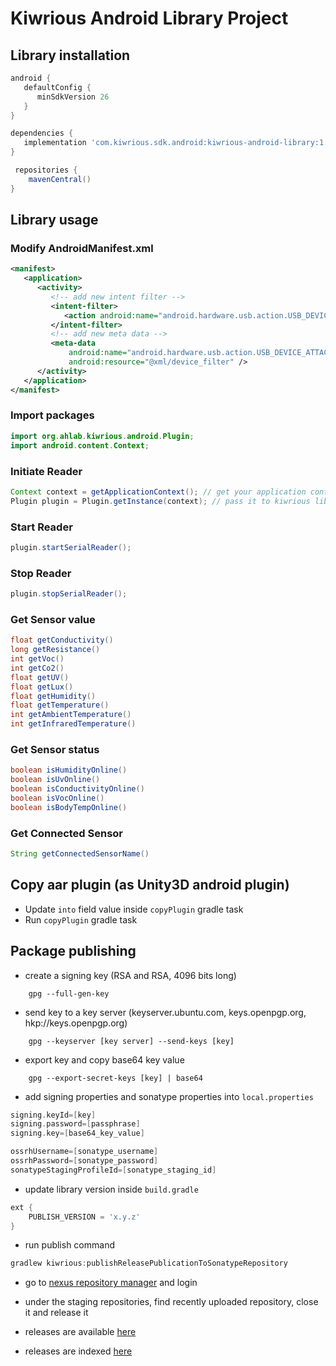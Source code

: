 # Kiwrious Android Library Project


## Library installation

```groovy
android {
   defaultConfig {
      minSdkVersion 26
   }
}
```

```groovy
dependencies {
   implementation 'com.kiwrious.sdk.android:kiwrious-android-library:1.0.2'
}
```

```groovy
 repositories {
    mavenCentral()
}
```

## Library usage

### Modify AndroidManifest.xml
```xml
<manifest>
   <application>
      <activity>
         <!-- add new intent filter -->
         <intent-filter>
            <action android:name="android.hardware.usb.action.USB_DEVICE_ATTACHED" />
         </intent-filter>
         <!-- add new meta data -->
         <meta-data
             android:name="android.hardware.usb.action.USB_DEVICE_ATTACHED"
             android:resource="@xml/device_filter" />
      </activity>
   </application>
</manifest>
```

### Import packages
```java
import org.ahlab.kiwrious.android.Plugin;
import android.content.Context;
```
### Initiate Reader
```java
Context context = getApplicationContext(); // get your application context
Plugin plugin = Plugin.getInstance(context); // pass it to kiwrious library
```

### Start Reader
```java
plugin.startSerialReader();
```

### Stop Reader
```java
plugin.stopSerialReader();
```

### Get Sensor value
```java
float getConductivity()
long getResistance()
int getVoc()
int getCo2()
float getUV()
float getLux()
float getHumidity()
float getTemperature()
int getAmbientTemperature()
int getInfraredTemperature()
```

### Get Sensor status
```java
boolean isHumidityOnline()
boolean isUvOnline()
boolean isConductivityOnline()
boolean isVocOnline()
boolean isBodyTempOnline()
```

### Get Connected Sensor
```java
String getConnectedSensorName()
```

## Copy aar plugin (as Unity3D android plugin)
- Update `into` field value inside `copyPlugin` gradle task
- Run `copyPlugin` gradle task


## Package publishing
* create a signing key (RSA and RSA, 4096 bits long)
```linux
    gpg --full-gen-key
```

* send key to a key server (keyserver.ubuntu.com, keys.openpgp.org, hkp://keys.openpgp.org)
```linux
    gpg --keyserver [key server] --send-keys [key]
```

* export key and copy base64 key value
```linux
    gpg --export-secret-keys [key] | base64
```

* add signing properties and sonatype properties into `local.properties`
```groovy
signing.keyId=[key]
signing.password=[passphrase]
signing.key=[base64_key_value]

ossrhUsername=[sonatype_username]
ossrhPassword=[sonatype_password]
sonatypeStagingProfileId=[sonatype_staging_id]
```

* update library version inside `build.gradle`
```groovy
ext {
    PUBLISH_VERSION = 'x.y.z'
}
```

* run publish command
```groovy
gradlew kiwrious:publishReleasePublicationToSonatypeRepository
```

* go to [nexus repository manager](https://s01.oss.sonatype.org/) and login

* under the staging repositories, find recently uploaded repository, close it and release it

* releases are available [here](https://repo1.maven.org/maven2/com/kiwrious/sdk/android/kiwrious-android-library/)

* releases are indexed [here](https://search.maven.org/)







